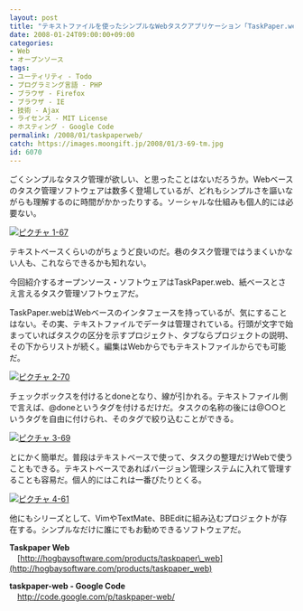 ```yaml
---
layout: post
title: "テキストファイルを使ったシンプルなWebタスクアプリケーション「TaskPaper.web」"
date: 2008-01-24T09:00:00+09:00
categories:
- Web
- オープンソース
tags: 
- ユーティリティ - Todo
- プログラミング言語 - PHP
- ブラウザ - Firefox
- ブラウザ - IE
- 技術 - Ajax
- ライセンス - MIT License
- ホスティング - Google Code
permalink: /2008/01/taskpaperweb/
catch: https://images.moongift.jp/2008/01/3-69-tm.jpg
id: 6070
---
```

ごくシンプルなタスク管理が欲しい、と思ったことはないだろうか。Webベースのタスク管理ソフトウェアは数多く登場しているが、どれもシンプルさを謳いながらも理解するのに時間がかかったりする。ソーシャルな仕組みも個人的には必要ない。   
  
[![ピクチャ 1-67](https://images.moongift.jp/2008/01/1-67-tm.jpg)](https://images.moongift.jp/2008/01/1-67.png)  
  
テキストベースくらいのがちょうど良いのだ。巷のタスク管理ではうまくいかない人も、これならできるかも知れない。   
  
今回紹介するオープンソース・ソフトウェアはTaskPaper.web、紙ベースとさえ言えるタスク管理ソフトウェアだ。   
<!--more-->  
TaskPaper.webはWebベースのインタフェースを持っているが、気にすることはない。その実、テキストファイルでデータは管理されている。行頭が文字で始まっていればタスクの区分を示すプロジェクト、タブならプロジェクトの説明、その下からリストが続く。編集はWebからでもテキストファイルからでも可能だ。   
  
[![ピクチャ 2-70](https://images.moongift.jp/2008/01/2-70-tm.jpg)](https://images.moongift.jp/2008/01/2-70.png)  
  
チェックボックスを付けるとdoneとなり、線が引かれる。テキストファイル側で言えば、@doneというタグを付けるだけだ。タスクの名称の後には@○○というタグを自由に付けられ、そのタグで絞り込むことができる。   
  
[![ピクチャ 3-69](https://images.moongift.jp/2008/01/3-69-tm.jpg)](https://images.moongift.jp/2008/01/3-69.png)  
  
とにかく簡単だ。普段はテキストベースで使って、タスクの整理だけWebで使うこともできる。テキストベースであればバージョン管理システムに入れて管理することも容易だ。個人的にはこれは一番ぴたりとくる。   
  
[![ピクチャ 4-61](https://images.moongift.jp/2008/01/4-61-tm.jpg)](https://images.moongift.jp/2008/01/4-61.png)  
  
他にもシリーズとして、VimやTextMate、BBEditに組み込むプロジェクトが存在する。シンプルなだけに誰にでもお勧めできるソフトウェアだ。   
  
**Taskpaper Web**   
　[http://hogbaysoftware.com/products/taskpaper\_web](http://hogbaysoftware.com/products/taskpaper_web)  
  
**taskpaper-web - Google Code**   
　[http://code.google.com/p/taskpaper-web/   
](http://code.google.com/p/taskpaper-web/)

